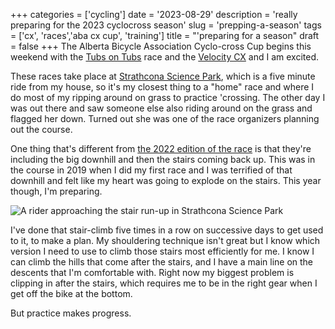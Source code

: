+++
categories = ['cycling']
date = '2023-08-29'
description = 'really preparing for the 2023 cyclocross season'
slug = 'prepping-a-season'
tags = ['cx', 'races','aba cx cup', 'training']
title = "'preparing for a season"
draft = false
+++
The Alberta Bicycle Association Cyclo-cross Cup begins this weekend with the [Tubs on Tubs](tubsontubs2023/) race and the [Velocity CX](velocitycross2023/) and I am excited. 

These races take place at [Strathcona Science Park](../strathconasciencepark), which is a five minute ride from my house, so it's my closest thing to a "home" race and where I do most of my ripping around on grass to practice 'crossing. The other day I was out there and saw someone else also riding around on the grass and flagged her down. Turned out she was one of the race organizers planning out the course.

One thing that's different from [the 2022 edition of the race](../tubsontubs2022) is that they're including the big downhill and then the stairs coming back up. This was in the course in 2019 when I did my first race and I was terrified of that downhill and felt like my heart was going to explode on the stairs. This year though, I'm preparing. 

![A rider approaching the stair run-up in Strathcona Science Park](https://live.staticflickr.com/65535/53159895625_f67ba45659_o_d.jpg)

I've done that stair-climb five times in a row on successive days to get used to it, to make a plan. My shouldering technique isn't great but I know which version I need to use to climb those stairs most efficiently for me. I know I can climb the hills that come after the stairs, and I have a main line on the descents that I'm comfortable with. Right now my biggest problem is clipping in after the stairs, which requires me to be in the right gear when I get off the bike at the bottom. 

But practice makes progress.